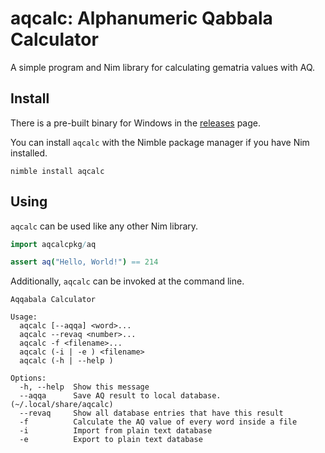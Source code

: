 # aqcalc: Alphanumeric Qabbala Calculator

A simple program and Nim library for calculating gematria values with AQ.

## Install

There is a pre-built binary for Windows in the [releases](https://github.com/VitorGoatman/aqcalc/releases) page.

You can install `aqcalc` with the Nimble package manager if you have Nim installed.

```
nimble install aqcalc
```

## Using

`aqcalc` can be used like any other Nim library.

```nim
import aqcalcpkg/aq

assert aq("Hello, World!") == 214
```

Additionally, `aqcalc` can be invoked at the command line.

```
Aqqabala Calculator

Usage:
  aqcalc [--aqqa] <word>...
  aqcalc --revaq <number>...
  aqcalc -f <filename>...
  aqcalc (-i | -e ) <filename>
  aqcalc (-h | --help )

Options:
  -h, --help  Show this message
  --aqqa      Save AQ result to local database. (~/.local/share/aqcalc)
  --revaq     Show all database entries that have this result
  -f          Calculate the AQ value of every word inside a file
  -i          Import from plain text database
  -e          Export to plain text database
```
